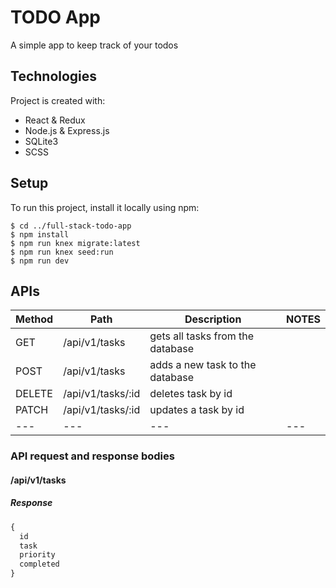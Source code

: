 
# TODO App
A simple app to keep track of your todos

## Technologies
Project is created with:
* React & Redux
* Node.js & Express.js
* SQLite3
* SCSS

## Setup
To run this project, install it locally using npm:
```
$ cd ../full-stack-todo-app
$ npm install
$ npm run knex migrate:latest
$ npm run knex seed:run
$ npm run dev
```

## APIs

| Method | Path | Description | NOTES |
|---|---|---|---|
| GET | /api/v1/tasks | gets all tasks from the database
| POST | /api/v1/tasks | adds a new task to the database
| DELETE | /api/v1/tasks/:id | deletes task by id
| PATCH | /api/v1/tasks/:id | updates a task by id
|---|---|---|---|

### API request and response bodies
#### /api/v1/tasks

##### _Response_

```js 
{
  id
  task
  priority
  completed
}
```